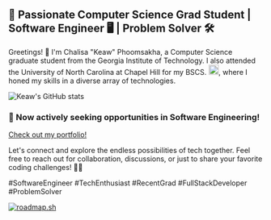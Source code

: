 ## 🚀 Passionate Computer Science Grad Student | Software Engineer 🖥️ | Problem Solver 🛠️

Greetings! 👋 I'm Chalisa "Keaw" Phoomsakha, a Computer Science graduate student from the Georgia Institute of Technology. I also attended the University of North Carolina at Chapel Hill for my BSCS.
    <img src="https://upload.wikimedia.org/wikipedia/commons/thumb/d/d7/North_Carolina_Tar_Heels_logo.svg/608px-North_Carolina_Tar_Heels_logo.svg.png" alt="Sample screenshot" title="UNC Chapel Hill Logo" width="20">, where I honed my skills in a diverse array of technologies.

![Keaw's GitHub stats](https://github-readme-stats.vercel.app/api?username=chphoom&show_icons=true&theme=radical)

### 🚀 Now actively seeking opportunities in Software Engineering!

[Check out my portfolio!](https://chphoom.github.io/)

Let's connect and explore the endless possibilities of tech together. Feel free to reach out for collaboration, discussions, or just to share your favorite coding challenges! 🚀✨

#SoftwareEngineer #TechEnthusiast #RecentGrad #FullStackDeveloper #ProblemSolver

[![roadmap.sh](https://api.roadmap.sh/v1-badge/wide/66022a190973993ed05cfef6?variant=dark&roadmaps=full-stack%2Cai-data-scientist)](https://roadmap.sh)
<!--
**chphoom/chphoom** is a ✨ _special_ ✨ repository because its `README.md` (this file) appears on your GitHub profile.

Here are some ideas to get you started:

- 🔭 I’m currently working on ...
- 🌱 I’m currently learning ...
- 👯 I’m looking to collaborate on ...
- 🤔 I’m looking for help with ...
- 💬 Ask me about ...
- 📫 How to reach me: ...
- 😄 Pronouns: ...
- ⚡ Fun fact: ...
-->
